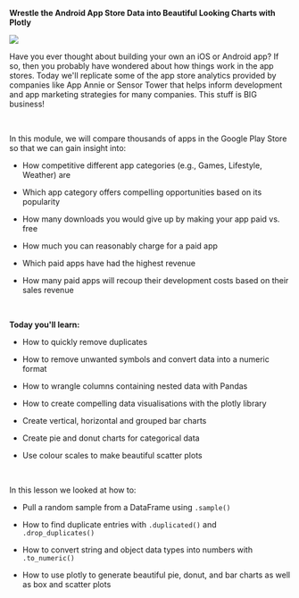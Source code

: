 <p><strong>Wrestle the Android App Store Data into Beautiful Looking Charts with Plotly</strong></p><img align="middle" src="https://img-c.udemycdn.com/redactor/raw/2020-10-10_11-34-37-bf9653f25c6b0a4798b5e7b7239aed34.png">
<p>Have you ever thought about building your own an iOS or Android app? If so, then you probably have wondered about how things work in the app stores. Today we'll replicate some of the app store analytics provided by companies like App Annie or Sensor Tower that helps inform development and app marketing strategies for many companies. This stuff is BIG business!</p>
<p><br></p>
<p>In this module, we will compare thousands of apps in the Google Play Store so that we can gain insight into:</p>
<ul>
 <li><p>How competitive different app categories (e.g., Games, Lifestyle, Weather) are</p></li>
 <li><p>Which app category offers compelling opportunities based on its popularity</p></li>
 <li><p>How many downloads you would give up by making your app paid vs. free</p></li>
 <li><p>How much you can reasonably charge for a paid app</p></li>
 <li><p>Which paid apps have had the highest revenue</p></li>
 <li><p>How many paid apps will recoup their development costs based on their sales revenue<br></p></li>
</ul>
<p><br></p>
<p><strong>Today you'll learn: </strong></p>
<ul>
 <li><p>How to quickly remove duplicates</p></li>
 <li><p>How to remove unwanted symbols and convert data into a numeric format</p></li>
 <li><p>How to wrangle columns containing nested data with Pandas</p></li>
 <li><p>How to create compelling data visualisations with the plotly library</p></li>
 <li><p>Create vertical, horizontal and grouped bar charts</p></li>
 <li><p>Create pie and donut charts for categorical data</p></li>
 <li><p>Use colour scales to make beautiful scatter plots<br></p></li>
</ul>
<p><br></p>

<p>In this lesson we looked at how to:</p>
<ul>
 <li><p>Pull a random sample from a DataFrame using <code>.sample()</code></p></li>
 <li><p>How to find duplicate entries with <code>.duplicated()</code>&nbsp;and <code>.drop_duplicates()</code></p></li>
 <li><p>How to convert string and object data types into numbers with <code>.to_numeric()</code></p></li>
 <li><p>How to use plotly to generate beautiful pie, donut, and bar charts as well as box and scatter plots</p><p><br></p></li>
</ul>
